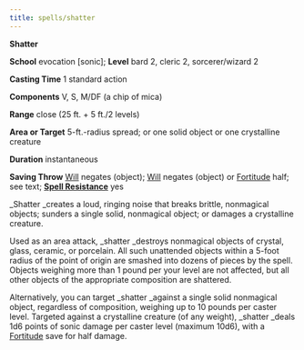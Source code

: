 ```yaml
---
title: spells/shatter
---
```

 **Shatter**

**School** evocation [sonic]; **Level** bard 2, cleric 2, sorcerer/wizard 2

**Casting Time** 1 standard action

**Components** V, S, M/DF (a chip of mica)

**Range** close (25 ft. + 5 ft./2 levels)

**Area or Target** 5-ft.-radius spread; or one solid object or one crystalline creature

**Duration** instantaneous

**Saving Throw** [Will](../combat.md#_will) negates (object); [Will](../combat.md#_will) negates (object) or [Fortitude](../combat.md#_fortitude) half; see text; **[Spell Resistance](../glossary.md#_spell-resistance)** yes

_Shatter _creates a loud, ringing noise that breaks brittle, nonmagical objects; sunders a single solid, nonmagical object; or damages a crystalline creature.

Used as an area attack, _shatter _destroys nonmagical objects of crystal, glass, ceramic, or porcelain. All such unattended objects within a 5-foot radius of the point of origin are smashed into dozens of pieces by the spell. Objects weighing more than 1 pound per your level are not affected, but all other objects of the appropriate composition are shattered.

Alternatively, you can target _shatter _against a single solid nonmagical object, regardless of composition, weighing up to 10 pounds per caster level. Targeted against a crystalline creature (of any weight), _shatter _deals 1d6 points of sonic damage per caster level (maximum 10d6), with a [Fortitude](../combat.md#_fortitude) save for half damage.

